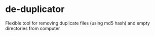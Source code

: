 # de-duplicator
Flexible tool for removing duplicate files (using md5 hash) and empty directories from computer
